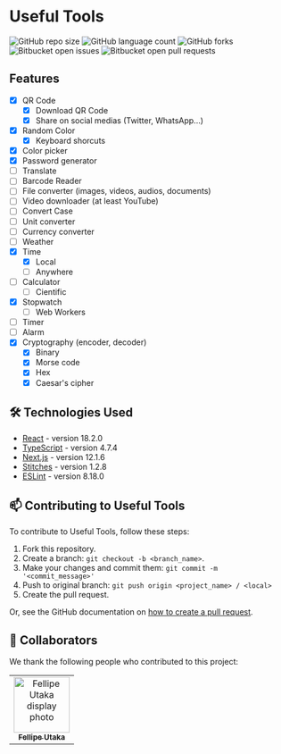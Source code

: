# Useful Tools

![GitHub repo size](https://img.shields.io/github/repo-size/fellipeutaka/useful-tools?style=for-the-badge)
![GitHub language count](https://img.shields.io/github/languages/count/fellipeutaka/useful-tools?style=for-the-badge)
![GitHub forks](https://img.shields.io/github/forks/fellipeutaka/useful-tools?style=for-the-badge)
![Bitbucket open issues](https://img.shields.io/bitbucket/issues/fellipeutaka/useful-tools?style=for-the-badge)
![Bitbucket open pull requests](https://img.shields.io/bitbucket/pr-raw/fellipeutaka/useful-tools?style=for-the-badge)

<!-- <img src="./doc/demo.gif" alt="Pomodoro GIF"> !-->

## Features

- [x] QR Code
  - [x] Download QR Code
  - [x] Share on social medias (Twitter, WhatsApp...)
- [x] Random Color
  - [x] Keyboard shorcuts
- [x] Color picker
- [x] Password generator
- [ ] Translate
- [ ] Barcode Reader
- [ ] File converter (images, videos, audios, documents)
- [ ] Video downloader (at least YouTube)
- [ ] Convert Case
- [ ] Unit converter
- [ ] Currency converter
- [ ] Weather
- [x] Time
  - [x] Local
  - [ ] Anywhere
- [ ] Calculator
  - [ ] Cientific
- [x] Stopwatch
  - [ ] Web Workers
- [ ] Timer
- [ ] Alarm
- [x] Cryptography (encoder, decoder)
  - [x] Binary
  - [x] Morse code
  - [x] Hex
  - [x] Caesar's cipher

## 🛠 Technologies Used

- [React](https://reactjs.org/) - version 18.2.0
- [TypeScript](https://www.typescriptlang.org/) - version 4.7.4
- [Next.js](https://nextjs.org/) - version 12.1.6
- [Stitches](https://stitches.dev/) - version 1.2.8
- [ESLint](https://eslint.org/) - version 8.18.0

## 📫 Contributing to Useful Tools

To contribute to Useful Tools, follow these steps:

1. Fork this repository.
2. Create a branch: `git checkout -b <branch_name>`.
3. Make your changes and commit them: `git commit -m '<commit_message>'`
4. Push to original branch: `git push origin <project_name> / <local>`
5. Create the pull request.

Or, see the GitHub documentation on [how to create a pull request](https://help.github.com/en/github/collaborating-with-issues-and-pull-requests/creating-a-pull-request).

## 🤝 Collaborators

We thank the following people who contributed to this project:

<table>
  <tr>
    <td align="center">
      <a href="https://github.com/FellipeUtaka">
        <img src="https://github.com/fellipeutaka.png" width="100px;" alt="Fellipe Utaka display photo"/><br>
        <sub>
          <b>Fellipe Utaka</b>
        </sub>
      </a>
    </td>
  </tr>
</table>

